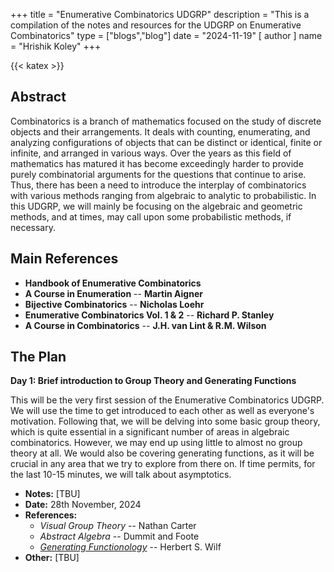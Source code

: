 +++
title = "Enumerative Combinatorics UDGRP"
description = "This is a compilation of the notes and resources for the UDGRP on Enumerative Combinatorics"
type = ["blogs","blog"]
date = "2024-11-19"
[ author ]
  name = "Hrishik Koley"
+++

{{< katex >}}

## Abstract

Combinatorics is a branch of mathematics focused on the study of discrete objects and their arrangements. It deals with counting, enumerating, and analyzing configurations of objects that can be distinct or identical, finite or infinite, and arranged in various ways. Over the years as this field of mathematics has matured it has become exceedingly harder to provide purely combinatorial arguments for the questions that continue to arise. Thus, there has been a need to introduce the interplay of combinatorics with various methods ranging from algebraic to analytic to probabilistic. In this UDGRP, we will mainly be focusing on the algebraic and geometric methods, and at times, may call upon some probabilistic methods, if necessary.

## Main References

- **Handbook of Enumerative Combinatorics**
- **A Course in Enumeration** -- **Martin Aigner**
- **Bijective Combinatorics** -- **Nicholas Loehr**
- **Enumerative Combinatorics Vol. 1 & 2** -- **Richard P. Stanley**
- **A Course in Combinatorics** -- **J.H. van Lint & R.M. Wilson**

## The Plan

**Day 1: Brief introduction to Group Theory and Generating Functions**

This will be the very first session of the Enumerative Combinatorics UDGRP. We will use the time to get introduced to each other as well as everyone's motivation. Following that, we will be delving into some basic group theory, which is quite essential in a significant number of areas in algebraic combinatorics. However, we may end up using little to almost no group theory at all. We would also be covering generating functions, as it will be crucial in any area that we try to explore from there on. If time permits, for the last 10-15 minutes, we will talk about asymptotics.

- **Notes:** [TBU]
- **Date:** 28th November, 2024
- **References:** 
  - _Visual Group Theory_ -- Nathan Carter
  - _Abstract Algebra_ -- Dummit and Foote
  - [_Generating Functionology_](https://www2.math.upenn.edu/~wilf/gfologyLinked2.pdf) -- Herbert S. Wilf
- **Other:** [TBU]